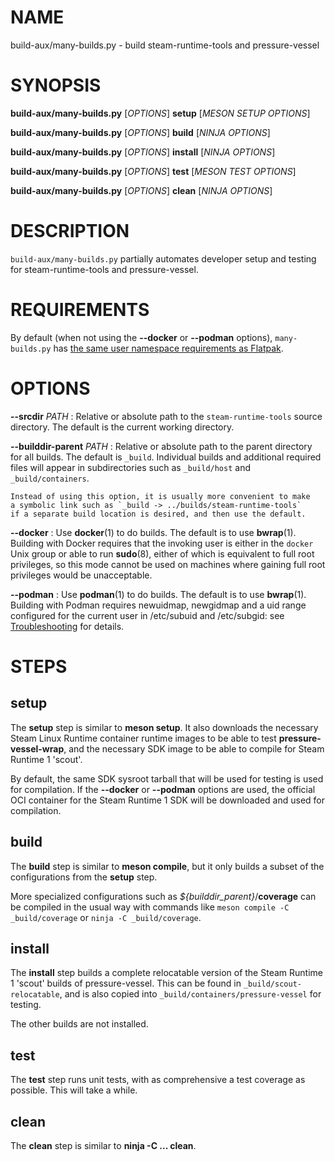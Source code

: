 # NAME

build-aux/many-builds.py - build steam-runtime-tools and pressure-vessel

# SYNOPSIS

**build-aux/many-builds.py** [*OPTIONS*] **setup** [*MESON SETUP OPTIONS*]

**build-aux/many-builds.py** [*OPTIONS*] **build** [*NINJA OPTIONS*]

**build-aux/many-builds.py** [*OPTIONS*] **install** [*NINJA OPTIONS*]

**build-aux/many-builds.py** [*OPTIONS*] **test** [*MESON TEST OPTIONS*]

**build-aux/many-builds.py** [*OPTIONS*] **clean** [*NINJA OPTIONS*]

# DESCRIPTION

`build-aux/many-builds.py` partially automates developer setup and
testing for steam-runtime-tools and pressure-vessel.

# REQUIREMENTS

By default (when not using the **--docker** or **--podman** options),
`many-builds.py` has
[the same user namespace requirements as Flatpak](https://github.com/flatpak/flatpak/wiki/User-namespace-requirements).

# OPTIONS

**--srcdir** *PATH*
:   Relative or absolute path to the `steam-runtime-tools` source
    directory. The default is the current working directory.

**--builddir-parent** *PATH*
:   Relative or absolute path to the parent directory for all builds.
    The default is `_build`. Individual builds and additional required
    files will appear in subdirectories such as `_build/host` and
    `_build/containers`.

    Instead of using this option, it is usually more convenient to make
    a symbolic link such as `_build -> ../builds/steam-runtime-tools`
    if a separate build location is desired, and then use the default.

**--docker**
:   Use **docker**(1) to do builds. The default is to use **bwrap**(1).
    Building with Docker requires that the invoking user is either in
    the `docker` Unix group or able to run **sudo**(8), either of which
    is equivalent to full root privileges, so this mode cannot be used on
    machines where gaining full root privileges would be unacceptable.

**--podman**
:   Use **podman**(1) to do builds. The default is to use **bwrap**(1).
    Building with Podman requires newuidmap, newgidmap and a uid range
    configured for the current user in /etc/subuid and /etc/subgid:
    see [Troubleshooting](https://github.com/containers/podman/blob/main/troubleshooting.md)
    for details.

# STEPS

## setup

The **setup** step is similar to **meson setup**. It also downloads
the necessary Steam Linux Runtime container runtime images to be able
to test **pressure-vessel-wrap**, and the necessary SDK image to be
able to compile for Steam Runtime 1 'scout'.

By default, the same SDK sysroot tarball that will be used for testing
is used for compilation. If the **--docker** or **--podman** options
are used, the official OCI container for the Steam Runtime 1 SDK will
be downloaded and used for compilation.

## build

The **build** step is similar to **meson compile**, but it only builds
a subset of the configurations from the **setup** step.

More specialized configurations such as *${builddir\_parent}*/**coverage**
can be compiled in the usual way with commands like
`meson compile -C _build/coverage` or `ninja -C _build/coverage`.

## install

The **install** step builds a complete relocatable version of the
Steam Runtime 1 'scout' builds of pressure-vessel. This can be
found in `_build/scout-relocatable`, and is also copied into
`_build/containers/pressure-vessel` for testing.

The other builds are not installed.

## test

The **test** step runs unit tests, with as comprehensive a test coverage
as possible. This will take a while.

## clean

The **clean** step is similar to **ninja -C ... clean**.

<!-- vim:set sw=4 sts=4 et: -->
